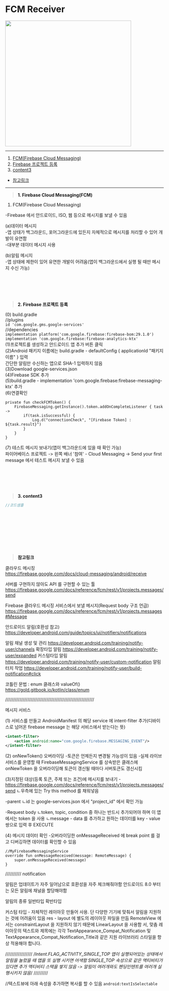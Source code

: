 # FCM Receiver

<img src="이미지 주소" height="400"/>

---
1. <a href = "#content1">FCM(Firebase Cloud Messaging)</a></br>
2. <a href = "#content2">Firebase 프로젝트 등록</a></br>
3. <a href = "#content3">content3</a></br>
* <a href = "#ref">참고링크</a>
---
><a id = "content1">**1. Firebase Cloud Messaging(FCM)**</a></br>


1. FCM(Firebase Cloud Messaging)</br>

-Firebase 에서 안드로이드, ISO, 웹 등으로 메시지를 보낼 수 있음</br>

(a)데이터 메시지</br>
-앱 상태가 백그라운드, 포어그라운드에 있든지 자체적으로 메시지를 처리할 수 있어 개발이 유연함</br>
-대부분 데이터 메시지 사용</br>

(b)알림 메시지</br>
-앱 상태에 제한이 있어 유연한 개발이 어려움(앱이 백그라운드에서 실행 될 때만 메시지 수신 가능)</br>

<br></br>
<br></br>

><a id = "content2">**2. Firebase 프로젝트 등록**</a></br>

(0) build.gradle</br>
//plugins</br>
`id 'com.google.gms.google-services'`</br>
//dependencies</br>
`implementation platform('com.google.firebase:firebase-bom:29.1.0')`</br>
`implementation 'com.google.firebase:firebase-analytics-ktx'`</br>
(1)프로젝트를 생성하고 안드로이드 앱 추가 버튼 클릭</br>
(2)Android 패키지 이름에는 build.gradle - defaultConfig { applicationId "패키지 이름" } 입력</br>
간단한 알림만 수신하는 앱으로 SHA-1 입력하지 않음</br>
(3)Download google-services.json</br>
(4)Firebase SDK 추가</br>
(5)build.gradle - implementation 'com.google.firebase:firebase-messaging-ktx' 추가</br>
(6)연결확인</br>

```
private fun checkFCMToken() {
    FirebaseMessaging.getInstance().token.addOnCompleteListener { task ->
        if(task.isSuccessful) {
            Log.d("connectionCheck", "[Firebase Token] : ${task.result}")
        }
    }
}
```

(7) 테스트 메시지 보내기(앱이 백그라운드에 있을 때 확인 가능)</br>
파이어베이스 프로젝트 -> 왼쪽 배너 '참여' - Cloud Messaging -> Send your first message 에서 테스트 메시지 보낼 수 있음

<br></br>
<br></br>


><a id = "content3">**3. content3**</a></br>
```kotlin
//코드샘플
```
<br></br>
<br></br>
---

><a id = "ref">**참고링크**</a></br>

클라우드 메시징</br>
https://firebase.google.com/docs/cloud-messaging/android/receive</br>

서버를 구현하지 않아도 API 를 구현할 수 있는 툴</br>
https://firebase.google.com/docs/reference/fcm/rest/v1/projects.messages/send</br>

Firebase 클라우드 메시징 서비스에서 보낼 메시지(Request body 구조 언급)</br>
https://firebase.google.com/docs/reference/fcm/rest/v1/projects.messages#Message</br>

안드로이드 알림(호환성 참고)
https://developer.android.com/guide/topics/ui/notifiers/notifications

알림 채널 생성 및 관리
https://developer.android.com/training/notify-user/channels
확장타입 알림
https://developer.android.com/training/notify-user/expanded
커스텀타입 알림
https://developer.android.com/training/notify-user/custom-notification
알림 터치 작업
https://developer.android.com/training/notify-user/build-notification#click

코틀린 문법 : enum 클래스와 valueOf()
https://gold.gitbook.io/kotlin/class/enum


////////////////////////////////////////////////////////

메시지 서비스

(1) 서비스를 만들고 AndroidManifest 의 해당 service 에 intent-filter 추가(디바이스로 넘어온 firebase message 는 해당 서비스에서 받는다는 뜻)

```xml
<intent-filter>
    <action android:name="com.google.firebase.MESSAGING_EVENT"/>
</intent-filter>
```
(2) onNewToken() 오버라이딩
-토큰은 언제든지 변경될 가능성이 있음
-실제 라이브 서비스를 운영할 때 FirebaseMessagingService 를 상속받은 클래스에 onNewToken 을 오버라이딩해 토큰이 갱신될 때마다 서버토큰도 갱신시킴

(3)지정된 대상(등록 토큰, 주제 또는 조건)에 메시지를 보내기
-https://firebase.google.com/docs/reference/fcm/rest/v1/projects.messages/send
ㄴ우측에 있는 Try this method 를 채워넣음

-parent
ㄴid 는 google-services.json 에서 "project_id" 에서 확인 가능

-Request body
ㄴtoken, topic, condition 중 하나는 반드시 추가되어야 하며 이 앱에서는 token 을 사용
ㄴmessage - data 를 추가하고 원하는 데이터를 key - value 쌍으로 입력 후 EXECUTE

(4) 메시지 데이터 확인
-오버라이딩한 onMessageReceived 에 break point 를 걸고 디버깅하면 데이터를 확인할 수 있음
```
//MyFirebaseMessagingService
override fun onMessageReceived(message: RemoteMessage) {
    super.onMessageReceived(message)
}
```


//////////
notification

알림은 업데이트가 자주 일어남으로 호환성을 자주 체크해줘야함
안드로이드 8.0 부터는 모든 알림에 채널을 할당해야함

알림의 종류
일반타입
확반타입

커스텀 타입 - 자체적인 레이아웃 만들어 사용. 단 다양한 기기에 맞춰서 알림을 지원하는 것에 어려움이 있음
res - layout 에 별도의 레이아웃 파일을 만듬
RemoteView 에서는 constraintLayout 을 지원하지 않기 때문에 LinearLayout 을 사용함
서, 맞춤 레이아웃의 텍스트와 제목에는 각각 TextAppearance_Compat_Notification 및 TextAppearance_Compat_Notification_Title과 같은 지원 라이브러리 스타일을 항상 적용해야 합니다.


/////////////////
/*Intent.FLAG_ACTIVITY_SINGLE_TOP
앱이 실행되어있는 상태에서 알림을 눌렀을 때 앱을 또 실행 시키면 어색함
SINGLE_TOP 속성으로 같은 액티비티가 있다면 추가 액티비티 스택을 쌓지 않음
-> 알림이 여러개와도 펜딩인텐트를 여러개 실행시키지 않음*/
/////////

//텍스트뷰에 아래 속성을 추가하면 복사를 할 수 있음
`android:textIsSelectable`

